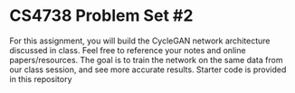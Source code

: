 # CS4738 Problem Set #2

For this assignment, you will build the CycleGAN network architecture discussed in class. Feel free to reference your notes and online papers/resources. The goal is to train the network on the same data from our class session, and see more accurate results. Starter code is provided in this repository
